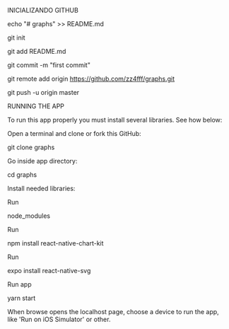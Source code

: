 INICIALIZANDO GITHUB

echo "# graphs" >> README.md

git init

git add README.md

git commit -m "first commit"

git remote add origin https://github.com/zz4fff/graphs.git

git push -u origin master



RUNNING THE APP

To run this app properly you must install several libraries. See how below:

Open a terminal and clone or fork this GitHub:

  git clone graphs

Go inside app directory:

  cd graphs

Install needed libraries:

Run

  node_modules


Run

  npm install react-native-chart-kit

Run

  expo install react-native-svg

Run app

  yarn start

  When browse opens the localhost page, choose a device to run the app, like 'Run on iOS Simulator' or other.